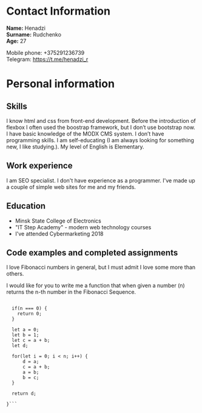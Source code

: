# Contact Information

**Name:** Henadzi  
**Surname:** Rudchenko  
**Age:** 27  

Mobile phone: +375291236739  
Telegram: https://t.me/henadzi_r  

# Personal information  
## Skills  

I know html and css from front-end development. Before the introduction of flexbox I often used the boostrap framework, but I don’t use bootstrap now. I have basic knowledge of the MODX CMS system. I don’t have programming skills. I am self-educating (I am always looking for something new, I like studying.). My level of English is Elementary.

## Work experience  

I am SEO specialist. I don't have experience as a programmer. I've made up a couple of simple web sites for me and my friends.

## Education  

* Minsk State College of Electronics
* "IT Step Academy" - modern web technology courses
* I've attended Cybermarketing 2018

## Code examples and completed assignments

I love Fibonacci numbers in general, but I must admit I love some more than others.

I would like for you to write me a function that when given a number (n) returns the n-th number in the Fibonacci Sequence.

```function nthFibo(n) {
  
  if(n === 0) {
    return 0;
  }
  
  let a = 0;
  let b = 1;
  let c = a + b;
  let d;
  
  for(let i = 0; i < n; i++) {
      d = a;
      c = a + b;
      a = b;
      b = c;
  }
  
  return d;
  
}```